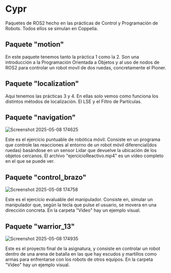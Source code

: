 # Cypr

Paquetes de ROS2 hecho en las prácticas de Control y Programación de Robots. Todos ellos se simulan en Coppelia.


## Paquete "motion"

En este paquete tenemos tanto la práctica 1 como la 2. Son una introducción a la Programación Orientada a Objetos y al uso de nodos de ROS2 para controlar un robot movil de dos ruedas, concretamente el Pioner.

## Paquete "localization"

Aqui tenemos las prácticas 3 y 4. En ellas solo vemos como funciona los distintos métodos de localización. El LSE y el Filtro de Partículas.

## Paquete "navigation"

![Screenshot 2025-05-08 174625](https://github.com/user-attachments/assets/4400aea4-0765-4dbb-b70c-c92f6c6ca40a)

Este es el ejercicio puntuable de robótica móvil. Consiste en un programa que controle las reacciones al entorno de un robot móvil diferencial(dos ruedas) basándose en un sensor Lidar que devuelve la ubicación de los objetos cercanos. El archivo "ejercicioReactivo.mp4" es un vídeo completo en el que se puede ver.

## Paquete "control_brazo"

![Screenshot 2025-05-08 174758](https://github.com/user-attachments/assets/96afdcc5-5eda-42f1-92ef-726f5687542d)

Este es el ejercicio evaluable del manipulador. Consiste en, simular un manipulador que, según la tecla que pulse el usuario, se movera en una dirección concreta. En la carpeta "Video" hay un ejemplo visual.

## Paquete "warrior_13" 

![Screenshot 2025-05-08 174935](https://github.com/user-attachments/assets/96dfe5d3-5ce2-42cc-a97b-3acbcee480c6)

Este es el proyecto final de la asignatura, y consiste en controlar un robot dentro de una arena de batalla en las que hay escudos y martillos como armas para enfrentarse con los robots de otros equipos. En la carpeta "Video" hay un ejemplo visual.
